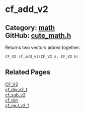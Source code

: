 [//]: # (This file is automatically generated by Cute Framework's docs parser.)
[//]: # (Do not edit this file by hand!)
[//]: # (See: https://github.com/RandyGaul/cute_framework/blob/master/samples/docs_parser.cpp)
[](../header.md ':include')

# cf_add_v2

Category: [math](/api_reference?id=math)  
GitHub: [cute_math.h](https://github.com/RandyGaul/cute_framework/blob/master/include/cute_math.h)  
---

Returns two vectors added together.

```cpp
CF_V2 cf_add_v2(CF_V2 a, CF_V2 b)
```

## Related Pages

[CF_V2](/math/cf_v2.md)  
[cf_div_v2_f](/math/cf_div_v2_f.md)  
[cf_sub_v2](/math/cf_sub_v2.md)  
[cf_dot](/math/cf_dot.md)  
[cf_mul_v2_f](/math/cf_mul_v2_f.md)  
